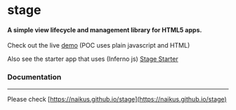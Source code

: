 # stage
#### A simple view lifecycle and management library for HTML5 apps.

Check out the live [demo](https://codepen.io/naikus/project/full/AzkkER) 
(POC uses plain javascript and HTML)

Also see the starter app that uses (Inferno js) [Stage Starter](https://github.com/naikus/stage-starter-inferno)
### Documentation
-----

Please check [https://naikus.github.io/stage](https://naikus.github.io/stage)
